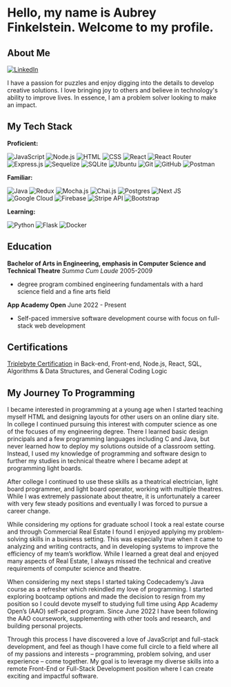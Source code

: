# Hello, my name is Aubrey Finkelstein. Welcome to my profile.

## About Me
[![LinkedIn](https://img.shields.io/badge/linkedin-%230077B5.svg?style=for-the-badge&logo=linkedin&logoColor=white)](http://www.linkedin.com/in/aubreyfinkelstein)

I have a passion for puzzles and enjoy digging into the details to develop creative solutions. I love bringing joy to others and believe in technology's ability to improve lives. In essence, I am a problem solver looking to make an impact.

## My Tech Stack
**Proficient:** 

![JavaScript](https://img.shields.io/badge/JavaScript-323330?style=for-the-badge&logo=javascript&logoColor=F7DF1E) ![Node.js]( 	 	https://img.shields.io/badge/Node.js-43853D?style=for-the-badge&logo=node.js&logoColor=white) ![HTML](https://img.shields.io/badge/HTML5-E34F26?style=for-the-badge&logo=html5&logoColor=white) ![CSS](https://img.shields.io/badge/CSS3-1572B6?style=for-the-badge&logo=css3&logoColor=white) ![React](https://img.shields.io/badge/React-20232A?style=for-the-badge&logo=react&logoColor=61DAFB) ![React Router](https://img.shields.io/badge/React_Router-CA4245?style=for-the-badge&logo=react-router&logoColor=white) ![Express.js](https://img.shields.io/badge/express.js-%23404d59.svg?style=for-the-badge&logo=express&logoColor=%2361DAFB) ![Sequelize](https://img.shields.io/badge/Sequelize-52B0E7?style=for-the-badge&logo=Sequelize&logoColor=white) ![SQLite](https://img.shields.io/badge/SQLite-07405E?style=for-the-badge&logo=sqlite&logoColor=white) ![Ubuntu](https://img.shields.io/badge/Ubuntu-E95420?style=for-the-badge&logo=ubuntu&logoColor=white) ![Git](https://img.shields.io/badge/GIT-E44C30?style=for-the-badge&logo=git&logoColor=white) ![GitHub]( 	https://img.shields.io/badge/GitHub-100000?style=for-the-badge&logo=github&logoColor=white) ![Postman](https://img.shields.io/badge/Postman-FF6C37?style=for-the-badge&logo=postman&logoColor=white)

**Familiar:** 

![Java](https://img.shields.io/badge/Java-ED8B00?style=for-the-badge&logo=java&logoColor=white) ![Redux](https://img.shields.io/badge/Redux-593D88?style=for-the-badge&logo=redux&logoColor=white) ![Mocha.js](https://img.shields.io/badge/mocha.js-323330?style=for-the-badge&logo=mocha&logoColor=Brown) ![Chai.js](https://img.shields.io/badge/chai.js-323330?style=for-the-badge&logo=chai&logoColor=red) ![Postgres](https://img.shields.io/badge/PostgreSQL-316192?style=for-the-badge&logo=postgresql&logoColor=white) ![Next JS](https://img.shields.io/badge/Next-black?style=for-the-badge&logo=next.js&logoColor=white) ![Google Cloud](https://img.shields.io/badge/Google_Cloud-4285F4?style=for-the-badge&logo=google-cloud&logoColor=white) ![Firebase](https://img.shields.io/badge/firebase-%23039BE5.svg?style=for-the-badge&logo=firebase) ![Stripe API](https://img.shields.io/badge/Stripe-626CD9?style=for-the-badge&logo=Stripe&logoColor=white) ![Bootstrap](https://img.shields.io/badge/Bootstrap-563D7C?style=for-the-badge&logo=bootstrap&logoColor=white)

**Learning:** 

![Python](https://img.shields.io/badge/Python-3776AB?style=for-the-badge&logo=python&logoColor=white) ![Flask](https://img.shields.io/badge/Flask-000000?style=for-the-badge&logo=flask&logoColor=white) ![Docker](https://img.shields.io/badge/docker-%230db7ed.svg?style=for-the-badge&logo=docker&logoColor=white)

## Education
**Bachelor of Arts in Engineering, emphasis in Computer Science and Technical Theatre** *Summa Cum Laude* 2005-2009
- degree program combined engineering fundamentals with a hard science field and a fine arts field

**App Academy Open** June 2022 - Present
- Self-paced immersive software development course with focus on full-stack web development

## Certifications
[Triplebyte Certification](https://triplebyte.com/candidates/certificate) in Back-end, Front-end, Node.js, React, SQL, Algorithms & Data Structures, and General Coding Logic

## My Journey To Programming
I became interested in programming at a young age when I started teaching myself HTML and designing layouts for other users on an online diary site. In college I continued pursuing this interest with computer science as one of the focuses of my engineering degree. There I learned basic design principals and a few programming languages including C and Java, but never learned how to deploy my solutions outside of a classroom setting. Instead, I used my knowledge of programming and software design to further my studies in technical theatre where I became adept at programming light boards.

After college I continued to use these skills as a theatrical electrician, light board programmer, and light board operator, working with multiple theatres. While I was extremely passionate about theatre, it is unfortunately a career with very few steady positions and eventually I was forced to pursue a career change. 

While considering my options for graduate school I took a real estate course and through Commercial Real Estate I found I enjoyed applying my problem-solving skills in a business setting. This was especially true when it came to analyzing and writing contracts, and in developing systems to improve the efficiency of my team’s workflow. While I learned a great deal and enjoyed many aspects of Real Estate, I always missed the technical and creative requirements of computer science and theatre.

When considering my next steps I started taking Codecademy’s Java course as a refresher which rekindled my love of programming. I started exploring bootcamp options and made the decision to resign from my position so I could devote myself to studying full time using App Academy Open’s (AAO) self-paced program. Since June 2022 I have been following the AAO coursework, supplementing with other tools and research, and building personal projects. 

Through this process I have discovered a love of JavaScript and full-stack development, and feel as though I have come full circle to a field where all of my passions and interests – programming, problem solving, and user experience – come together. My goal is to leverage my diverse skills into a remote Front-End or Full-Stack Development position where I can create exciting and impactful software.
